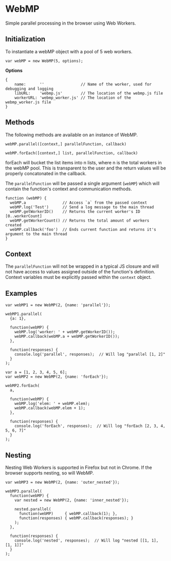 # WebMP

Simple parallel processing in the browser using Web Workers.

## Initialization

To instantiate a webMP object with a pool of 5 web workers.

```
var webMP = new WebMP(5, options);
```

**Options**

```
{
	name:      ''                // Name of the worker, used for debugging and logging
	libURL:    'webmp.js'        // The location of the webmp.js file
	workerURL: 'webmp_worker.js' // The location of the webmp_worker.js file
}
```

## Methods

The following methods are available on an instance of WebMP.

`webMP.parallel([context,] parallelFunction, callback)`

`webMP.forEach([context,] list, parallelFunction, callback)`

forEach will bucket the list items into n lists, where n is the total workers in the webMP pool. This is transparent to the user and the return values will be properly concatonated in the callback. 

The `parallelFunction` will be passed a single argument (`webMP`) which will contain the function's context and communication methods.

```
function (webMP) {
  webMP.a                // Access `a` from the passed context
  webMP.log('Test')      // Send a log message to the main thread
  webMP.getWorkerID()    // Returns the current worker's ID [0..workerCount]
  webMP.getWorkerCount() // Returns the total amount of workers created
  webMP.callback('foo')  // Ends current function and returns it's argument to the main thread
}
```

## Context

The `parallelFunction` will not be wrapped in a typical JS closure and will not have access to values assigned outside of the function's definition. Context variables must be explicitly passed within the `context` object.

## Examples

```
var webMP1 = new WebMP(2, {name: 'parallel'});

webMP1.parallel(
  {a: 1},

  function(webMP) {
    webMP.log('worker: ' + webMP.getWorkerID());
    webMP.callback(webMP.a + webMP.getWorkerID());
  },

  function(responses) {
    console.log('parallel', responses);  // Will log "parallel [1, 2]"
  }
);
```

```
var a = [1, 2, 3, 4, 5, 6];
var webMP2 = new WebMP(2, {name: 'forEach'});

webMP2.forEach(
  a,

  function(webMP) {
    webMP.log('elem: ' + webMP.elem);
    webMP.callback(webMP.elem + 1);
  },

  function(responses) {
    console.log('forEach', responses);  // Will log "forEach [2, 3, 4, 5, 6, 7]"
  }
);
```

## Nesting

Nesting Web Workers is supported in Firefox but not in Chrome. If the browser supports nesting, so will WebMP.

```
var webMP3 = new WebMP(2, {name: 'outer_nested'});

webMP3.parallel(
  function(webMP) {
    var nested = new WebMP(2, {name: 'inner_nested'});

    nested.parallel(
      function(webMP)     { webMP.callback(1); },
      function(responses) { webMP.callback(responses); }
    );
  },

  function(responses) {
    console.log('nested', responses);  // Will log "nested [[1, 1], [1, 1]]"
  }
);
```